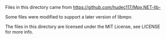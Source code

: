 Files in this directory came from https://github.com/hudec117/Mpv.NET-lib-

Some files were modified to support a later version of libmpv.

The files in this directory are licensed under the MIT License, see LICENSE for more info.